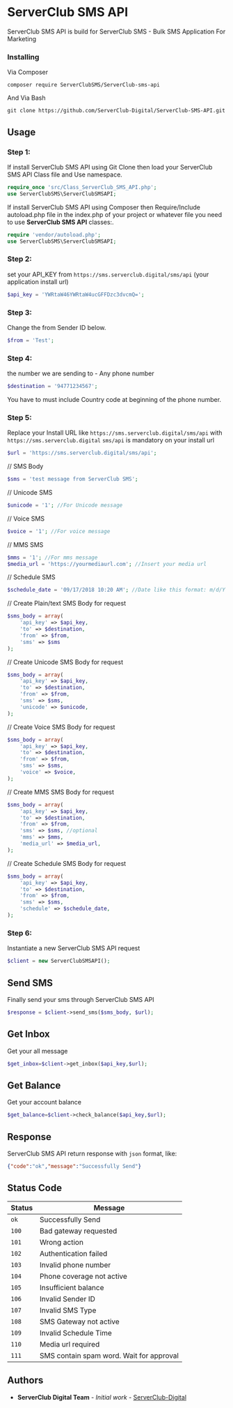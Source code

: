 


# ServerClub SMS API

ServerClub SMS API is build for ServerClub SMS - Bulk SMS Application For Marketing



### Installing
Via Composer
```
composer require ServerClubSMS/ServerClub-sms-api 
```

And Via Bash

```
git clone https://github.com/ServerClub-Digital/ServerClub-SMS-API.git
```

## Usage


 ### Step 1:
If install ServerClub SMS API using Git Clone then load your ServerClub SMS API Class file and Use namespace. 
```php
require_once 'src/Class_ServerClub_SMS_API.php';
use ServerClubSMS\ServerClubSMSAPI;
```
If install ServerClub SMS API using Composer then Require/Include autoload.php file in the index.php of your project or whatever file you need to use **ServerClub SMS API** classes:. 
```php
require 'vendor/autoload.php';
use ServerClubSMS\ServerClubSMSAPI;
```
### Step 2:
set your API_KEY from `https://sms.serverclub.digital/sms/api` (your application install url)
```php
$api_key = 'YWRtaW46YWRtaW4ucGFFDzc3dvcmQ=';
```
### Step 3:
Change the from Sender ID below.
```php
$from = 'Test';
```

### Step 4:
the number we are sending to - Any phone number
```php
$destination = '94771234567';
```
You have to must include Country code at beginning of the phone number.  

### Step 5:
Replace your Install URL like `https://sms.serverclub.digital/sms/api` with `https://sms.serverclub.digital`
`sms/api` is mandatory on your install url

```php
$url = 'https://sms.serverclub.digital/sms/api';
```
// SMS Body
```php
$sms = 'test message from ServerClub SMS';
```
// Unicode SMS
```php
$unicode = '1'; //For Unicode message
```
// Voice SMS
```php
$voice = '1'; //For voice message
```
// MMS SMS
```php
$mms = '1'; //For mms message
$media_url = 'https://yourmediaurl.com'; //Insert your media url
```
// Schedule SMS
```php
$schedule_date = '09/17/2018 10:20 AM'; //Date like this format: m/d/Y h:i A
```
// Create Plain/text SMS Body for request
```php
$sms_body = array(
    'api_key' => $api_key,
    'to' => $destination,
    'from' => $from,
    'sms' => $sms
);
```
// Create Unicode SMS Body for request
```php
$sms_body = array(
    'api_key' => $api_key,
    'to' => $destination,
    'from' => $from,
    'sms' => $sms,
    'unicode' => $unicode,
);
```

// Create Voice SMS Body for request
```php
$sms_body = array(
    'api_key' => $api_key,
    'to' => $destination,
    'from' => $from,
    'sms' => $sms,
    'voice' => $voice,
);
```
// Create MMS SMS Body for request
```php
$sms_body = array(
    'api_key' => $api_key,
    'to' => $destination,
    'from' => $from,
    'sms' => $sms, //optional
    'mms' => $mms,
    'media_url' => $media_url,
);
```
// Create Schedule SMS Body for request
```php
$sms_body = array(
    'api_key' => $api_key,
    'to' => $destination,
    'from' => $from,
    'sms' => $sms,
    'schedule' => $schedule_date,
);
```

### Step 6: 
Instantiate a new ServerClub SMS API request
```php
$client = new ServerClubSMSAPI();
```

## Send SMS
Finally send your sms through ServerClub SMS API
```php
$response = $client->send_sms($sms_body, $url);
```

## Get Inbox
Get your all message
```php
$get_inbox=$client->get_inbox($api_key,$url);
```

## Get Balance
Get your account balance
```php
$get_balance=$client->check_balance($api_key,$url);
```
## Response
ServerClub SMS API return response with `json` format, like:

```json
{"code":"ok","message":"Successfully Send"}
```

## Status Code

| Status | Message |
| --- | --- |
| `ok` | Successfully Send |
| `100` | Bad gateway requested |
| `101` | Wrong action |
| `102` | Authentication failed |
| `103` | Invalid phone number |
| `104` | Phone coverage not active |
| `105` | Insufficient balance |
| `106` | Invalid Sender ID |
| `107` | Invalid SMS Type |
| `108` | SMS Gateway not active |
| `109` | Invalid Schedule Time |
| `110` | Media url required |
| `111` | SMS contain spam word. Wait for approval |

## Authors

* **ServerClub Digital Team** - *Initial work* - [ServerClub-Digital](https://github.com/ServerClub-Digital/serverclub-sms-api)
